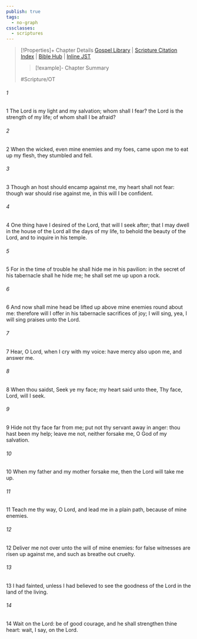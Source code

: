 ```yaml
---
publish: true
tags:
  - no-graph
cssclasses:
  - scriptures
---
```

>[!Properties]+ Chapter Details
>[Gospel Library](https://churchofjesuschrist.org/study/scriptures/ot/ps/27?lang=eng)    |    [Scripture Citation Index](https://scriptures.byu.edu/#0771b::c0771b)    |    [Bible Hub](https://biblehub.com/psalms/27.htm)    |    [Inline JST](https://scripturetoolbox.com/html/ic/Psalms/27.html)
>>[!example]- Chapter Summary
>> 
> 
>
>#Scripture/OT
###### 1
1 The Lord is my light and my salvation; whom shall I fear? the Lord is the strength of my life; of whom shall I be afraid?
###### 2
2 When the wicked, even mine enemies and my foes, came upon me to eat up my flesh, they stumbled and fell.
###### 3
3 Though an host should encamp against me, my heart shall not fear: though war should rise against me, in this will I be confident.
###### 4
4 One thing have I desired of the Lord, that will I seek after; that I may dwell in the house of the Lord all the days of my life, to behold the beauty of the Lord, and to inquire in his temple.
###### 5
5 For in the time of trouble he shall hide me in his pavilion: in the secret of his tabernacle shall he hide me; he shall set me up upon a rock.
###### 6
6 And now shall mine head be lifted up above mine enemies round about me: therefore will I offer in his tabernacle sacrifices of joy; I will sing, yea, I will sing praises unto the Lord.
###### 7
7 Hear, O Lord, when I cry with my voice: have mercy also upon me, and answer me.
###### 8
8 When thou saidst, Seek ye my face; my heart said unto thee, Thy face, Lord, will I seek.
###### 9
9 Hide not thy face far from me; put not thy servant away in anger: thou hast been my help; leave me not, neither forsake me, O God of my salvation.
###### 10
10 When my father and my mother forsake me, then the Lord will take me up.
###### 11
11 Teach me thy way, O Lord, and lead me in a plain path, because of mine enemies.
###### 12
12 Deliver me not over unto the will of mine enemies: for false witnesses are risen up against me, and such as breathe out cruelty.
###### 13
13 I had fainted, unless I had believed to see the goodness of the Lord in the land of the living.
###### 14
14 Wait on the Lord: be of good courage, and he shall strengthen thine heart: wait, I say, on the Lord.
